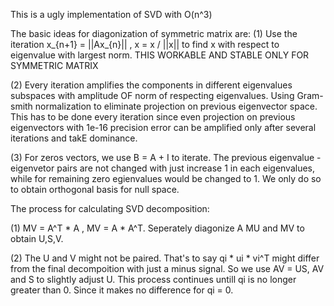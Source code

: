 This is a ugly implementation of SVD with O(n^3)

The basic ideas for diagonization of symmetric matrix are:
  (1) Use the iteration x_{n+1} = ||Ax_{n}|| , x = x / ||x|| to find x with respect to eigenvalue with largest norm. THIS WORKABLE AND STABLE ONLY FOR SYMMETRIC MATRIX
  
  (2) Every iteration amplifies the components in different eigenvalues subspaces with amplitude OF norm of respecting eigenvalues. Using Gram-smith normalization to eliminate projection on previous eigenvector space. This has to be done every iteration since even projection on previous eigenvectors with 1e-16 precision error can be amplified only after several iterations and  takE dominance.
  
  (3) For zeros vectors, we use B = A + I to iterate. The previous eigenvalue - eigenvetor pairs are not changed with just increase 1 in each eigenvalues, while for remaining zero egienvalues would be changed to 1. We only do so to obtain orthogonal basis for null space.
  
 The process for calculating SVD decomposition:
 
  (1) MV = A^T * A , MV = A * A^T. Seperately diagonize A MU and MV to obtain U,S,V.
  
  (2) The U and V might not be paired. That's to say qi * ui * vi^T might differ from the final decompoition with just a minus signal. So we use AV = US, AV and S to slightly adjust U. This process continues untill qi is no longer greater than 0. Since it makes no difference for qi = 0.
